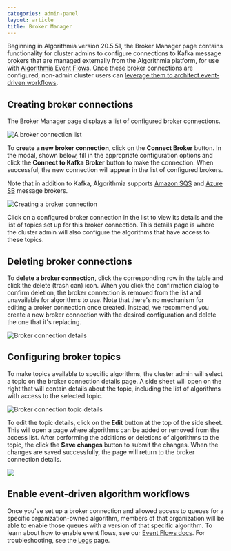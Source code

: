 ```yaml
---
categories: admin-panel
layout: article
title: Broker Manager
---
```


Beginning in Algorithmia version 20.5.51, the Broker Manager page contains functionality for cluster admins to configure connections to Kafka message brokers that are managed externally from the Algorithmia platform, for use with [Algorithmia Event Flows](https://algorithmia.com/developers/integrations/event-flows). Once these broker connections are configured, non-admin cluster users can [leverage them to architect event-driven workflows](https://algorithmia.com/developers/integrations/kafka).

## Creating broker connections

The Broker Manager page displays a list of configured broker connections.

![A broker connection list](https://cdn.algorithmia.com/developers/images/post_images/message-broker/broker-connection-list.png)

To **create a new broker connection**, click on the **Connect Broker** button. In the modal, shown below, fill in the appropriate configuration options and click the **Connect to Kafka Broker** button to make the connection. When successful, the new connection will appear in the list of configured brokers.

Note that in addition to Kafka, Algorithmia supports [Amazon SQS](https://algorithmia.com/developers/integrations/amazon-sqs/) and [Azure SB](https://algorithmia.com/developers/integrations/azure-sb) message brokers.

![Creating a broker connection](https://cdn.algorithmia.com/developers/images/post_images/message-broker/broker-connection-create.png)

Click on a configured broker connection in the list to view its details and the list of topics set up for this broker connection. This details page is where the cluster admin will also configure the algorithms that have access to these topics.

## Deleting broker connections

To **delete a broker connection**, click the corresponding row in the table and click the delete (trash can) icon. When you click the confirmation dialog to confirm deletion, the broker connection is removed from the list and unavailable for algorithms to use. Note that there's no mechanism for editing a broker connection once created. Instead, we recommend you create a new broker connection with the desired configuration and delete the one that it's replacing.

![Broker connection details](https://cdn.algorithmia.com/developers/images/post_images/message-broker/broker-connection-details.png)

## Configuring broker topics

To make topics available to specific algorithms, the cluster admin will select a topic on the broker connection details page. A side sheet will open on the right that will contain details about the topic, including the list of algorithms with access to the selected topic.

![Broker connection topic details](https://cdn.algorithmia.com/developers/images/post_images/message-broker/broker-connection-topic-details.png)

To edit the topic details, click on the **Edit** button at the top of the side sheet. This will open a page where algorithms can be added or removed from the access list. After performing the additions or deletions of algorithms to the topic, the click the **Save changes** button to submit the changes. When the changes are saved successfully, the page will return to the broker connection details.

![]({{site.url}}/developers/images/post_images/algo-images-admin/algo-1626809842938.png)

## Enable event-driven algorithm workflows

Once you've set up a broker connection and allowed access to queues for a specific organization-owned algorithm, members of that organization will be able to enable those queues with a version of that specific algorithm. To learn about how to enable event flows, see our [Event Flows docs](https://algorithmia.com/developers/integrations/message-broker). For troub<span style="font-family: inherit; font-size: 1em;">leshooting, see the</span> [Logs](./687279#viewing-event-listener-logs) <span style="font-family: inherit; font-size: 1em;">page.</span>